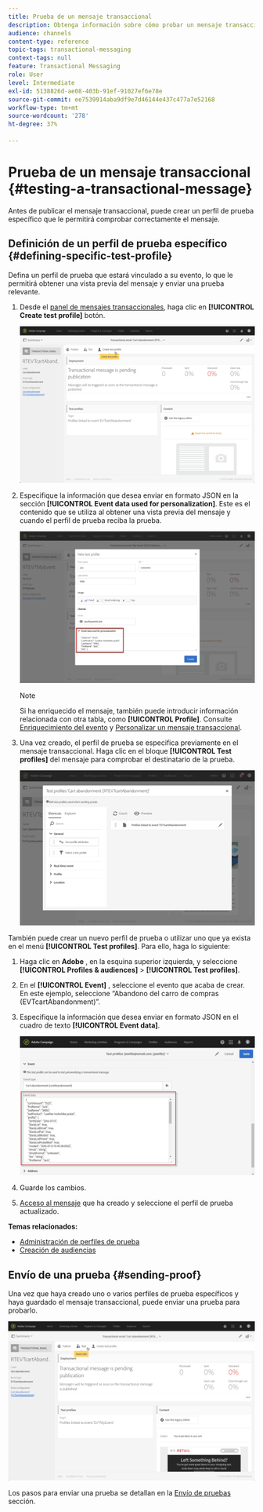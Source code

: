 ```yaml
---
title: Prueba de un mensaje transaccional
description: Obtenga información sobre cómo probar un mensaje transaccional en Adobe Campaign.
audience: channels
content-type: reference
topic-tags: transactional-messaging
context-tags: null
feature: Transactional Messaging
role: User
level: Intermediate
exl-id: 5138826d-ae08-403b-91ef-91027ef6e78e
source-git-commit: ee7539914aba9df9e7d46144e437c477a7e52168
workflow-type: tm+mt
source-wordcount: '278'
ht-degree: 37%

---
```


# Prueba de un mensaje transaccional {#testing-a-transactional-message}

Antes de publicar el mensaje transaccional, puede crear un perfil de prueba específico que le permitirá comprobar correctamente el mensaje.

## Definición de un perfil de prueba específico {#defining-specific-test-profile}

Defina un perfil de prueba que estará vinculado a su evento, lo que le permitirá obtener una vista previa del mensaje y enviar una prueba relevante.

1. Desde el [panel de mensajes transaccionales](../../channels/using/editing-transactional-message.md#accessing-transactional-messages), haga clic en **[!UICONTROL Create test profile]** botón.

   ![](assets/message-center_test-profile.png)

1. Especifique la información que desea enviar en formato JSON en la sección **[!UICONTROL Event data used for personalization]**. Este es el contenido que se utiliza al obtener una vista previa del mensaje y cuando el perfil de prueba reciba la prueba.

   ![](assets/message-center_event-data.png)

   >[!NOTE]
   >
   >Si ha enriquecido el mensaje, también puede introducir información relacionada con otra tabla, como **[!UICONTROL Profile]**. Consulte [Enriquecimiento del evento](../../channels/using/configuring-transactional-event.md#enriching-the-transactional-message-content) y [Personalizar un mensaje transaccional](../../channels/using/editing-transactional-message.md#personalizing-a-transactional-message).

1. Una vez creado, el perfil de prueba se especifica previamente en el mensaje transaccional. Haga clic en el bloque **[!UICONTROL Test profiles]** del mensaje para comprobar el destinatario de la prueba.

   ![](assets/message-center_5.png)

También puede crear un nuevo perfil de prueba o utilizar uno que ya exista en el menú **[!UICONTROL Test profiles]**. Para ello, haga lo siguiente:

1. Haga clic en **Adobe** , en la esquina superior izquierda, y seleccione **[!UICONTROL Profiles & audiences]** > **[!UICONTROL Test profiles]**.
1. En el **[!UICONTROL Event]** , seleccione el evento que acaba de crear. En este ejemplo, seleccione “Abandono del carro de compras (EVTcartAbandonment)”.
1. Especifique la información que desea enviar en formato JSON en el cuadro de texto **[!UICONTROL Event data]**.

   ![](assets/message-center_3.png)

1. Guarde los cambios.
1. [Acceso al mensaje](../../channels/using/editing-transactional-message.md#accessing-transactional-messages) que ha creado y seleccione el perfil de prueba actualizado.

**Temas relacionados:**

* [Administración de perfiles de prueba](../../audiences/using/managing-test-profiles.md)
* [Creación de audiencias](../../audiences/using/creating-audiences.md)

## Envío de una prueba {#sending-proof}

Una vez que haya creado uno o varios perfiles de prueba específicos y haya guardado el mensaje transaccional, puede enviar una prueba para probarlo.

![](assets/message-center_10.png)

Los pasos para enviar una prueba se detallan en la [Envío de pruebas](../../sending/using/sending-proofs.md) sección.

